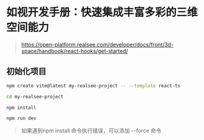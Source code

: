 # 如视开发手册：快速集成丰富多彩的三维空间能力

> <https://open-platform.realsee.com/developer/docs/front/3d-space/handbook/react-hooks/get-started/>

## 初始化项目

``` bash
npm create vite@latest my-realsee-project -- --template react-ts

cd my-realsee-project

npm install

npm run dev

```

> 如果遇到npm install 命令执行错误，可以添加 --force 命令
